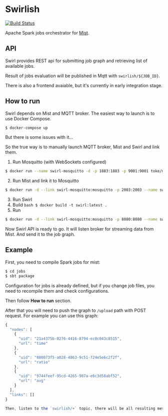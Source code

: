 # Swirlish

[![Build Status](https://travis-ci.org/KineticCookie/swirlish.svg?branch=dev)](https://travis-ci.org/KineticCookie/swirlish)

Apache Spark jobs orchestrator for [Mist](https://github.com/Hydrospheredata/mist).

## API
Swirl provides REST api for submitting job graph and retrieving list of
available jobs.

Result of jobs evaluation will be published in Mqtt with `swirlish/${JOB_ID}`.

There is also a frontend avaiable, but it's currently in early integration stage.

## How to run
Swirl depends on Mist and MQTT broker. The easiest way to launch is to use Docker Compose.

```bash
$ docker-compose up
```
But there is some issues with it...

So the true way is to manually launch MQTT broker, Mist and Swirl and link them.

1. Run Mosquitto (with WebSockets configured)
```bash
$ docker run --name swirl-mosquitto -d -p 1883:1883 -p 9001:9001 toke/mosquitto
```

2. Run Mist and link it to Mosquitto
```bash
$ docker run -d --link swirl-mosquitto:mosquitto -p 2003:2003 --name swirl-mist -v  $PWD/jobs/target/scala-2.11/:/jobs -v $PWD/configs/:/usr/share/mist/configs -v $PWD/configs/twitter4j.properties:/usr/share/spark/conf/twitter4j.properties -t hydrosphere/mist:master-2.0.0 mist
```

3. Run Swirl
  1. Build
    ```bash
    $ docker build -t swirl:latest .
    ```
  2. Run
  ```bash
  $ docker run -d --link swirl-mosquitto:mosquitto -p 8080:8080 --name swirl -v $PWD/configs/:/usr/share/swirl/configs swirl
  ```

  Now Swirl API is ready to go.
  It will listen broker for streaming data from Mist.
  And send it to the job graph.

## Example
First, you need to compile Spark jobs for mist:

```bash
$ cd jobs
$ sbt package
```

Configuration for jobs is already defined, but if you change job files,
you need to recompile them and check configurations.

Then follow **How to run** section.

After that you will need to push the graph to `/upload` path with POST request.
For example you can use this graph:
```javascript
{
  "nodes": [
    {
      "uid": "21a4375b-0276-4416-8794-ec0c043c8515",
      "url": "time"
    },
    {
      "uid": "080073f5-a028-4863-9c51-724e5e6c2f2f",
      "url": "ratio"
    },
    {
      "uid": "9744feef-95cd-4265-907a-e6c3d58abf52",
      "url": "avg"
    }
  ],
  "links": []
}

Then, listen to the `swirlish/+` topic, there will be all resulting messages.
```

